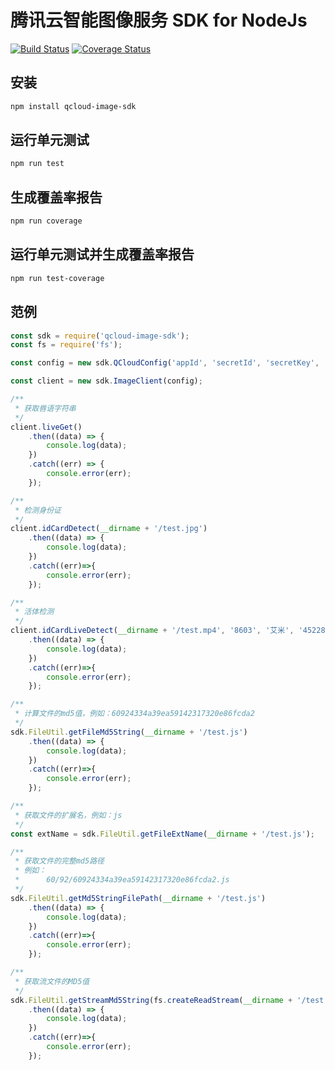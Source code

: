 # 腾讯云智能图像服务 SDK for NodeJs

[![Build Status](https://travis-ci.org/flavorzyb/qcloud-image-sdk.svg?branch=master)](https://travis-ci.org/flavorzyb/qcloud-image-sdk)
[![Coverage Status](https://coveralls.io/repos/NodeRedis/node_redis/badge.svg?branch=)](https://coveralls.io/r/NodeRedis/node_redis?branch=)

## 安装

```bash
npm install qcloud-image-sdk
```

## 运行单元测试

```bash
npm run test
```

## 生成覆盖率报告

```bash
npm run coverage
```

## 运行单元测试并生成覆盖率报告

```bash
npm run test-coverage
```

## 范例

```javascript
const sdk = require('qcloud-image-sdk');
const fs = require('fs');

const config = new sdk.QCloudConfig('appId', 'secretId', 'secretKey', 'bucket', 'region');

const client = new sdk.ImageClient(config);

/**
 * 获取唇语字符串
 */
client.liveGet()
    .then((data) => {
        console.log(data);
    })
    .catch((err) => {
        console.error(err);
    });

/**
 * 检测身份证
 */
client.idCardDetect(__dirname + '/test.jpg')
    .then((data) => {
        console.log(data);
    })
    .catch((err)=>{
        console.error(err);
    });

/**
 * 活体检测
 */
client.idCardLiveDetect(__dirname + '/test.mp4', '8603', '艾米', '4522876121211222222')
    .then((data) => {
        console.log(data);
    })
    .catch((err)=>{
        console.error(err);
    });

/**
 * 计算文件的md5值，例如：60924334a39ea59142317320e86fcda2
 */
sdk.FileUtil.getFileMd5String(__dirname + '/test.js')
    .then((data) => {
        console.log(data);
    })
    .catch((err)=>{
        console.error(err);
    });

/**
 * 获取文件的扩展名，例如：js
 */
const extName = sdk.FileUtil.getFileExtName(__dirname + '/test.js');

/**
 * 获取文件的完整md5路径
 * 例如：
 *      60/92/60924334a39ea59142317320e86fcda2.js
 */
sdk.FileUtil.getMd5StringFilePath(__dirname + '/test.js')
    .then((data) => {
        console.log(data);
    })
    .catch((err)=>{
        console.error(err);
    });

/**
 * 获取流文件的MD5值
 */
sdk.FileUtil.getStreamMd5String(fs.createReadStream(__dirname + '/test.js'))
    .then((data) => {
        console.log(data);
    })
    .catch((err)=>{
        console.error(err);
    });

```
